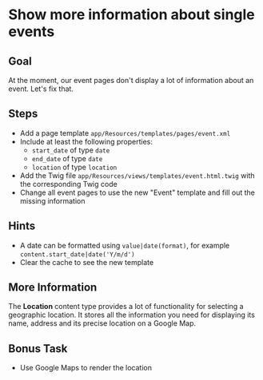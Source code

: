 Show more information about single events
=========================================

Goal
----

At the moment, our event pages don't display a lot of information about an
event. Let's fix that.

Steps
-----

* Add a page template `app/Resources/templates/pages/event.xml`
* Include at least the following properties:
  * `start_date` of type `date`
  * `end_date` of type `date`
  * `location` of type `location`
* Add the Twig file `app/Resources/views/templates/event.html.twig` with the
  corresponding Twig code
* Change all event pages to use the new "Event" template and fill out the 
  missing information
  
Hints
-----

* A date can be formatted using `value|date(format)`, for example
  `content.start_date|date('Y/m/d')`
* Clear the cache to see the new template

More Information
----------------

The **Location** content type provides a lot of functionality for selecting a
geographic location. It stores all the information you need for displaying
its name, address and its precise location on a Google Map.

Bonus Task
----------

* Use Google Maps to render the location
